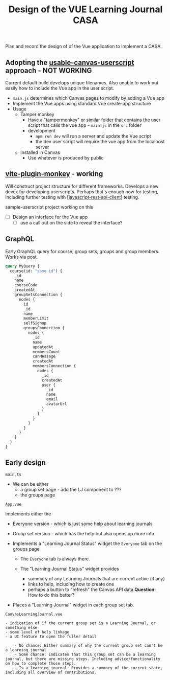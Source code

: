 ﻿---
backlinks:
- title: Canvas Learning Journal - Vue implementation
  url: /memex/sense/CASA/vue-canvas-learning-journal.html
tags: web-development, javascript, vue, casa
title: Design of the VUE Learning Journal CASA
type: note
---
Plan and record the design of of the Vue application to implement a CASA.


## Adopting the [usable-canvas-userscript](https://github.com/djplaner/usable-canvas-userscript/tree/main) approach - NOT WORKING

Current default build develops unique filenames. Also unable to work out easily how to include the Vue app in the user script.

- `main.js` determines which Canvas pages to modify by adding a Vue app
- Implement the Vue apps using standard Vue create-app structure
- Usage 
    - Tamper monkey
      - Have a "tampermonkey" or similar folder that contains the user script that calls the vue app - `main.js` in the `src` folder 
      - development 
        - `npm run dev` will run a server and update the Vue script
        - the dev user script will require the vue app from the localhost server
    - Installed in Canvas
        - Use whatever is produced by public

## [vite-plugin-monkey](https://github.com/lisonge/vite-plugin-monkey/tree/main) - working

Will construct project structure for different frameworks. Develops a new devex for developing userscripts. Perhaps that's enough now for testing, including further testing with [[javascript-rest-api-client]] testing.

sample-userscript project working on this 

- [ ] Design an interface for the Vue app
    - [ ] use a call out on the side to reveal the interface?

## GraphQL

Early GraphQL query for course, group sets, groups and group members.  Works via post.

```graphql
query MyQuery {
  course(id: "some id") {
    _id
    name
    courseCode
    createdAt
    groupSetsConnection {
      nodes {
        id
        _id
        name
        memberLimit
        selfSignup
        groupsConnection {
          nodes {
            _id
            name
            updatedAt
            membersCount
            canMessage
            createdAt
            membersConnection {
              nodes {
                _id
                createdAt
                user {
                  _id
                  name
                  email
                  avatarUrl
                }
              }
            }
          }
        }
      }
    }
  }
}
```

## Early design 

`main.ts` 

- We can be either 
    - a group set page - add the LJ component to ???
    - the groups page 

`App.vue` 

Implements either the 

- Everyone version - which is just some help about learning journals
- Group set version - which has the help but also opens up more info

- Implements a "Learning Journal Status" widget the `Everyone` tab on the groups page

    - The `Everyone` tab is always there.
    - The "Learning Journal Status" widget provides 

        - summary of any Learning Journals that are current active (if any)
        - links to help, including how to create one
        - perhaps a button to "refresh" the Canvas API data **Question:** How to do this better?

- Places a "Learning Journal" widget in each group set tab.


`CanvasLearningJournal.vue`

    - indication of if the current group set is a Learning Journal, or something else 
    - some level of help linkage
    - a UI feature to open the fuller detail

        - No chance: Either summary of why the current group set can't be a learning journal 
        - Some chance: indicates that this group set can be a learning journal, but there are missing steps. Including advice/functionality on how to complete those steps.
        - Is a learning journal: Provides a summary of the current state, including all overview of contributions.



[//begin]: # "Autogenerated link references for markdown compatibility"
[javascript-rest-api-client]: ../Web-development/javascript-rest-api-client "Javascript REST API Client"
[//end]: # "Autogenerated link references"